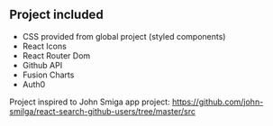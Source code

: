## Project included
- CSS provided from global project (styled components)
- React Icons
- React Router Dom
- Github API
- Fusion Charts
- Auth0

Project inspired to John Smiga app project:
https://github.com/john-smilga/react-search-github-users/tree/master/src
